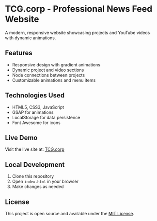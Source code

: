 # TCG.corp - Professional News Feed Website

A modern, responsive website showcasing projects and YouTube videos with dynamic animations.

## Features

- Responsive design with gradient animations
- Dynamic project and video sections
- Node connections between projects
- Customizable animations and menu items

## Technologies Used

- HTML5, CSS3, JavaScript
- GSAP for animations
- LocalStorage for data persistence
- Font Awesome for icons

## Live Demo

Visit the live site at: [TCG.corp](https://yourusername.github.io/TCG.corp/)

## Local Development

1. Clone this repository
2. Open `index.html` in your browser
3. Make changes as needed

## License

This project is open source and available under the [MIT License](LICENSE). 
